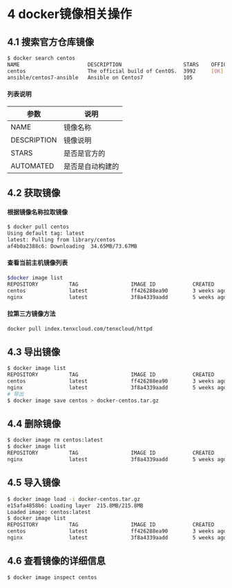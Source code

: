 # 4 docker镜像相关操作
## 4.1 搜索官方仓库镜像
```bash
$ docker search centos
NAME                      DESCRIPTION                    STARS    OFFICIAL               AUTOMATED
centos                    The official build of CentOS.  3992     [OK]      
ansible/centos7-ansible   Ansible on Centos7             105
```
#### 列表说明
|  参数   | 说明  |
|  ----  | ----  |
| NAME  | 镜像名称 |
| DESCRIPTION  | 镜像说明 |
| STARS  | 是否是官方的 |
| AUTOMATED  | 是否是自动构建的 |
## 4.2 获取镜像
#### 根据镜像名称拉取镜像
```bash
$ docker pull centos
Using default tag: latest
latest: Pulling from library/centos
af4b0a2388c6: Downloading  34.65MB/73.67MB
```
#### 查看当前主机镜像列表
```bash
$docker image list 
REPOSITORY          TAG                 IMAGE ID            CREATED             SIZE
centos              latest              ff426288ea90        3 weeks ago         207MB
nginx               latest              3f8a4339aadd        5 weeks ago   
```
#### 拉第三方镜像方法
```bash
docker pull index.tenxcloud.com/tenxcloud/httpd
```
## 4.3 导出镜像
```bash
$ docker image list 
REPOSITORY          TAG                 IMAGE ID            CREATED             SIZE
centos              latest              ff426288ea90        3 weeks ago         207MB
nginx               latest              3f8a4339aadd        5 weeks ago         108MB
# 导出
$ docker image save centos > docker-centos.tar.gz
```
## 4.4 删除镜像
```bash
$ docker image rm centos:latest
$ docker image list 
REPOSITORY          TAG                 IMAGE ID            CREATED             SIZE
nginx               latest              3f8a4339aadd        5 weeks ago         108MB
```
## 4.5 导入镜像
```bash
$ docker image load -i docker-centos.tar.gz  
e15afa4858b6: Loading layer  215.8MB/215.8MB
Loaded image: centos:latest
$ docker image list 
REPOSITORY          TAG                 IMAGE ID            CREATED             SIZE
centos              latest              ff426288ea90        3 weeks ago         207MB
nginx               latest              3f8a4339aadd        5 weeks ago         108MB
```
## 4.6 查看镜像的详细信息
```bash
$ docker image inspect centos
```
